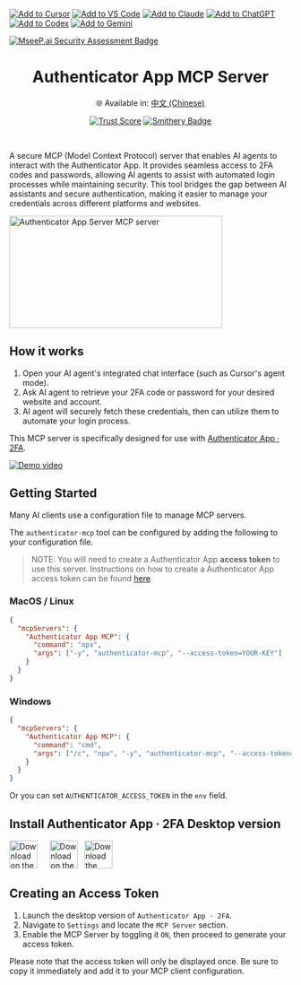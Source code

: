 [![Add to Cursor](https://fastmcp.me/badges/cursor_dark.svg)](https://fastmcp.me/MCP/Details/695/authenticator-app)
[![Add to VS Code](https://fastmcp.me/badges/vscode_dark.svg)](https://fastmcp.me/MCP/Details/695/authenticator-app)
[![Add to Claude](https://fastmcp.me/badges/claude_dark.svg)](https://fastmcp.me/MCP/Details/695/authenticator-app)
[![Add to ChatGPT](https://fastmcp.me/badges/chatgpt_dark.svg)](https://fastmcp.me/MCP/Details/695/authenticator-app)
[![Add to Codex](https://fastmcp.me/badges/codex_dark.svg)](https://fastmcp.me/MCP/Details/695/authenticator-app)
[![Add to Gemini](https://fastmcp.me/badges/gemini_dark.svg)](https://fastmcp.me/MCP/Details/695/authenticator-app)

[![MseeP.ai Security Assessment Badge](https://mseep.net/pr/firstorderai-authenticator-mcp-badge.png)](https://mseep.ai/app/firstorderai-authenticator-mcp)

<div align="center">
  <h1>Authenticator App MCP Server</h1>
  <p>
    🌐 Available in:
    <a href="README.zh.md">中文 (Chinese)</a>
  </p>

[![Trust Score](https://archestra.ai/mcp-catalog/api/badge/quality/firstorderai/authenticator_mcp)](https://archestra.ai/mcp-catalog/firstorderai__authenticator_mcp)
  <a href="https://smithery.ai/server/@firstorderai/authenticator_mcp"><img alt="Smithery Badge" src="https://smithery.ai/badge/@firstorderai/authenticator_mcp"></a>
</div>

<br/>

A secure MCP (Model Context Protocol) server that enables AI agents to interact with the Authenticator App. It provides seamless access to 2FA codes and passwords, allowing AI agents to assist with automated login processes while maintaining security. This tool bridges the gap between AI assistants and secure authentication, making it easier to manage your credentials across different platforms and websites.

<a href="https://glama.ai/mcp/servers/@firstorderai/authenticator_mcp">
  <img width="380" height="200" src="https://glama.ai/mcp/servers/@firstorderai/authenticator_mcp/badge" alt="Authenticator App Server MCP server" />
</a>

## How it works

1. Open your AI agent's integrated chat interface (such as Cursor's agent mode).
2. Ask AI agent to retrieve your 2FA code or password for your desired website and account.
3. AI agent will securely fetch these credentials, then can utilize them to automate your login process.

This MCP server is specifically designed for use with [Authenticator App · 2FA](#install-authenticator-app--2fa-desktop-version).

[![Demo video](https://markdown-videos-api.jorgenkh.no/url?url=https%3A%2F%2Fyoutu.be%2F4zZqrES6FBc)](https://youtu.be/4zZqrES6FBc)

## Getting Started

Many AI clients use a configuration file to manage MCP servers.

The `authenticator-mcp` tool can be configured by adding the following to your configuration file.

> NOTE: You will need to create a Authenticator App **access token** to use this server. Instructions on how to create a Authenticator App access token can be found [here](#creating-an-access-token).

### MacOS / Linux

```json
{
  "mcpServers": {
    "Authenticator App MCP": {
      "command": "npx",
      "args": ["-y", "authenticator-mcp", "--access-token=YOUR-KEY"]
    }
  }
}
```

### Windows

```json
{
  "mcpServers": {
    "Authenticator App MCP": {
      "command": "cmd",
      "args": ["/c", "npx", "-y", "authenticator-mcp", "--access-token=YOUR-KEY"]
    }
  }
}
```

Or you can set `AUTHENTICATOR_ACCESS_TOKEN` in the `env` field.

## Install Authenticator App · 2FA Desktop version

[<img src="https://firstorder.ai/store/msstore.svg" alt="Download on the Microsoft Store" height="50" style="margin-right: 10px">](https://apps.microsoft.com/detail/9n6gl0bvkphn?utm_source=mcp)&nbsp;&nbsp;&nbsp;[<img src="https://firstorder.ai/store/appstore_mac.svg" alt="Download on the Mac App Store" height="50">](https://apps.apple.com/app/apple-store/id6470149516?pt=126691301&mt=8&platform=mac&utm_source=mcp)&nbsp;&nbsp;&nbsp;[<img src="https://firstorder.ai/store/download_deb.svg" alt="Download the Ubuntu/Debian .deb" height="50">](https://firstorder.ai/downloads/authenticator.deb)

## Creating an Access Token

1. Launch the desktop version of `Authenticator App · 2FA`.
2. Navigate to `Settings` and locate the `MCP Server` section.
3. Enable the MCP Server by toggling it `ON`, then proceed to generate your access token.

Please note that the access token will only be displayed once. Be sure to copy it immediately and add it to your MCP client configuration.